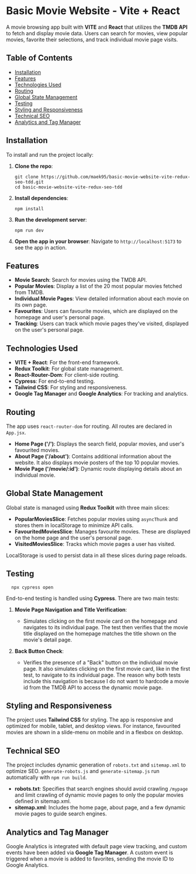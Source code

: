 # Basic Movie Website - Vite + React

A movie browsing app built with **VITE** and **React** that utilizes the **TMDB API** to fetch and display movie data. Users can search for movies, view popular movies, favorite their selections, and track individual movie page visits.

## Table of Contents
- [Installation](#installation)
- [Features](#features)
- [Technologies Used](#technologies-used)
- [Routing](#routing)
- [Global State Management](#global-state-management)
- [Testing](#testing)
- [Styling and Responsiveness](#styling-and-responsiveness)
- [Technical SEO](#technical-seo)
- [Analytics and Tag Manager](#analytics-and-tag-manager)

## Installation

To install and run the project locally:

1. **Clone the repo**:
   ```
   git clone https://github.com/maek95/basic-movie-website-vite-redux-seo-tdd.git
   cd basic-movie-website-vite-redux-seo-tdd
   ```

2. **Install dependencies**:
   ```
   npm install
   ```

3. **Run the development server**:
   ```
   npm run dev
   ```

4. **Open the app in your browser**:
   Navigate to `http://localhost:5173` to see the app in action.

## Features

- **Movie Search**: Search for movies using the TMDB API.
- **Popular Movies**: Display a list of the 20 most popular movies fetched from TMDB.
- **Individual Movie Pages**: View detailed information about each movie on its own page.
- **Favourites**: Users can favourite movies, which are displayed on the homepage and user's personal page.
- **Tracking**: Users can track which movie pages they've visited, displayed on the user's personal page.

## Technologies Used

- **VITE + React**: For the front-end framework.
- **Redux Toolkit**: For global state management.
- **React-Router-Dom**: For client-side routing.
- **Cypress**: For end-to-end testing.
- **Tailwind CSS**: For styling and responsiveness.
- **Google Tag Manager** and **Google Analytics**: For tracking and analytics.

## Routing

The app uses `react-router-dom` for routing. All routes are declared in `App.jsx`.

- **Home Page ('/')**: Displays the search field, popular movies, and user's favourited movies.
- **About Page ('/about')**: Contains additional information about the website. It also displays movie posters of the top 10 popular movies.
- **Movie Page ('/movie/:id')**: Dynamic route displaying details about an individual movie.

## Global State Management

Global state is managed using **Redux Toolkit** with three main slices:

- **PopularMoviesSlice**: Fetches popular movies using `asyncThunk` and stores them in localStorage to minimize API calls.
- **FavouritedMoviesSlice**: Manages favourite movies. These are displayed on the home page and the user's personal page.
- **VisitedMoviesSlice**: Tracks which movie pages a user has visited.

LocalStorage is used to persist data in all these slices during page reloads.

## Testing

 ```
   npx cypress open
   ```
End-to-end testing is handled using **Cypress**. There are two main tests:

1. **Movie Page Navigation and Title Verification**:
   - Simulates clicking on the first movie card on the homepage and navigates to its individual page. The test then verifies that the movie title displayed on the homepage matches the title       shown on the movie's detail page.
   
2. **Back Button Check**:
   - Verifies the presence of a "Back" button on the individual movie page. It also simulates clicking on the first movie card, like in the first test, to navigate to its individual page.         The reason why both tests include this navigation is because I do not want to hardcode a movie id from the TMDB API to access the dynamic movie page.

## Styling and Responsiveness

The project uses **Tailwind CSS** for styling. The app is responsive and optimized for mobile, tablet, and desktop views. For instance, favourited movies are shown in a slide-menu on mobile and in a flexbox on desktop.

## Technical SEO

The project includes dynamic generation of `robots.txt` and `sitemap.xml` to optimize SEO.
`generate-robots.js` and `generate-sitemap.js` run automatically with `npm run build`.

- **robots.txt**: Specifies that search engines should avoid crawling `/mypage` and limit crawling of dynamic movie pages to only the popular movies defined in sitemap.xml.
- **sitemap.xml**: Includes the home page, about page, and a few dynamic movie pages to guide search engines.

## Analytics and Tag Manager

Google Analytics is integrated with default page view tracking, and custom events have been added via **Google Tag Manager**. A custom event is triggered when a movie is added to favorites, sending the movie ID to Google Analytics.
